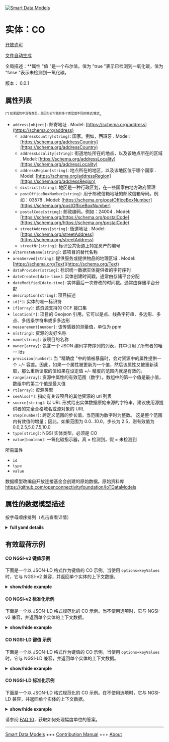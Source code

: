 <!-- 10-Header -->    
[![Smart Data Models](https://smartdatamodels.org/wp-content/uploads/2022/01/SmartDataModels_logo.png "Logo")](https://smartdatamodels.org)    
实体：CO    
=====<!-- /10-Header -->    
<!-- 15-License -->    
[开放许可](https://github.com/smart-data-models//dataModel.OCF/blob/master/CO/LICENSE.md)    
[文件自动生成](https://docs.google.com/presentation/d/e/2PACX-1vTs-Ng5dIAwkg91oTTUdt8ua7woBXhPnwavZ0FxgR8BsAI_Ek3C5q97Nd94HS8KhP-r_quD4H0fgyt3/pub?start=false&loop=false&delayms=3000#slide=id.gb715ace035_0_60)    
<!-- /15-License -->    
<!-- 20-Description -->    
全局描述：**属性 "值 "是一个布尔值，值为 "true "表示已检测到一氧化碳，值为 "false "表示未检测到一氧化碳。    
版本： 0.0.1    
<!-- /20-Description -->    
<!-- 30-PropertiesList -->    
## 属性列表    
<sup><sub>[*] 如果属性中没有类型，是因为它可能有多个类型或不同的格式/模式</sub></sup>。    
- `address[object]`: 邮寄地址  . Model: [https://schema.org/address](https://schema.org/address)	- `addressCountry[string]`: 国家。例如，西班牙  . Model: [https://schema.org/addressCountry](https://schema.org/addressCountry)    
	- `addressLocality[string]`: 街道地址所在的地点，以及该地点所在的区域  . Model: [https://schema.org/addressLocality](https://schema.org/addressLocality)    
	- `addressRegion[string]`: 地点所在的地区，以及该地区位于哪个国家  . Model: [https://schema.org/addressRegion](https://schema.org/addressRegion)    
	- `district[string]`: 地区是一种行政区划，在一些国家由地方政府管理      
	- `postOfficeBoxNumber[string]`: 用于邮政信箱地址的邮政信箱号码。例如：03578  . Model: [https://schema.org/postOfficeBoxNumber](https://schema.org/postOfficeBoxNumber)    
	- `postalCode[string]`: 邮政编码。例如：24004  . Model: [https://schema.org/https://schema.org/postalCode](https://schema.org/https://schema.org/postalCode)    
	- `streetAddress[string]`: 街道地址  . Model: [https://schema.org/streetAddress](https://schema.org/streetAddress)    
	- `streetNr[string]`: 标识公共街道上特定房产的编号      
- `alternateName[string]`: 该项目的替代名称  - `areaServed[string]`: 提供服务或提供物品的地理区域  . Model: [https://schema.org/Text](https://schema.org/Text)- `dataProvider[string]`: 标识统一数据实体提供者的字符序列  - `dateCreated[date-time]`: 实体创建时间戳。通常由存储平台分配  - `dateModified[date-time]`: 实体最后一次修改的时间戳。通常由存储平台分配  - `description[string]`: 项目描述  - `id[*]`: 实体的唯一标识符  - `if[array]`: 该资源支持的 OCF 接口集  - `location[*]`: 项目的 Geojson 引用。它可以是点、线条字符串、多边形、多点、多线条字符串或多多边形  - `measurement[number]`: 该传感器的测量值，单位为 ppm  - `n[string]`: 资源的友好名称  - `name[string]`: 该项目的名称  - `owner[array]`: 包含一个 JSON 编码字符序列的列表，其中引用了所有者的唯一 Ids  - `precision[number]`: 当 "精确度 "中的值被暴露时，会对资源中的属性提供一个 +/- 容差。因此，如果一个属性被更新为一个值，然后该属性又被重新读取，那么重新读取的值如果在设定值 +/- 精度的范围内就是有效的。  - `range[array]`: 资源中属性的有效范围（数字）。数组中的第一个值是最小值，数组中的第二个值是最大值  - `rt[array]`: 资源类型  - `seeAlso[*]`: 指向有关该项目的其他资源的 uri 列表  - `source[string]`: 以 URL 形式给出实体数据原始来源的字符串。建议使用源提供者的完全合格域名或源对象的 URL  - `step[number]`: 跨定义范围的步长值，当范围为数字时为整数。  这是整个范围内有效值的增量；因此，如果范围为 0.0...10.0，步长为 2.5，则有效值为 0.0,2.5,5.0,7.5,10.0  - `type[string]`: NGSI 实体类型。必须是 CO  - `value[boolean]`: 一氧化碳指示器，真 = 检测到，假 = 未检测到  <!-- /30-PropertiesList -->    
<!-- 35-RequiredProperties -->    
所需属性    
- `id`  - `type`  - `value`  <!-- /35-RequiredProperties -->    
<!-- 40-RequiredProperties -->    
数据模型改编自开放连接基金会创建的原始数据。原始资料库 https://github.com/openconnectivityfoundation/IoTDataModels    
<!-- /40-RequiredProperties -->    
<!-- 50-DataModelHeader -->    
## 属性的数据模型描述    
按字母顺序排列（点击查看详情）    
<!-- /50-DataModelHeader -->    
<!-- 60-ModelYaml -->    
<details><summary><strong>full yaml details</strong></summary>      
```yaml    
CO:      
  description: This Resource describes whether carbon monoxide has been sensed or not.The Property 'value' is a boolean.A value of 'true' means that carbon monoxide has been detected.A value of 'false' means that carbon monoxide has not been detected.      
  properties:      
    address:      
      description: The mailing address      
      properties:      
        addressCountry:      
          description: 'The country. For example, Spain'      
          type: string      
          x-ngsi:      
            model: https://schema.org/addressCountry      
            type: Property      
        addressLocality:      
          description: 'The locality in which the street address is, and which is in the region'      
          type: string      
          x-ngsi:      
            model: https://schema.org/addressLocality      
            type: Property      
        addressRegion:      
          description: 'The region in which the locality is, and which is in the country'      
          type: string      
          x-ngsi:      
            model: https://schema.org/addressRegion      
            type: Property      
        district:      
          description: 'A district is a type of administrative division that, in some countries, is managed by the local government'      
          type: string      
          x-ngsi:      
            type: Property      
        postOfficeBoxNumber:      
          description: 'The post office box number for PO box addresses. For example, 03578'      
          type: string      
          x-ngsi:      
            model: https://schema.org/postOfficeBoxNumber      
            type: Property      
        postalCode:      
          description: 'The postal code. For example, 24004'      
          type: string      
          x-ngsi:      
            model: https://schema.org/https://schema.org/postalCode      
            type: Property      
        streetAddress:      
          description: The street address      
          type: string      
          x-ngsi:      
            model: https://schema.org/streetAddress      
            type: Property      
        streetNr:      
          description: Number identifying a specific property on a public street      
          type: string      
          x-ngsi:      
            type: Property      
      type: object      
      x-ngsi:      
        model: https://schema.org/address      
        type: Property      
    alternateName:      
      description: An alternative name for this item      
      type: string      
      x-ngsi:      
        type: Property      
    areaServed:      
      description: The geographic area where a service or offered item is provided      
      type: string      
      x-ngsi:      
        model: https://schema.org/Text      
        type: Property      
    dataProvider:      
      description: A sequence of characters identifying the provider of the harmonised data entity      
      type: string      
      x-ngsi:      
        type: Property      
    dateCreated:      
      description: Entity creation timestamp. This will usually be allocated by the storage platform      
      format: date-time      
      type: string      
      x-ngsi:      
        type: Property      
    dateModified:      
      description: Timestamp of the last modification of the entity. This will usually be allocated by the storage platform      
      format: date-time      
      type: string      
      x-ngsi:      
        type: Property      
    description:      
      description: A description of this item      
      type: string      
      x-ngsi:      
        type: Property      
    id:      
      anyOf:      
        - description: Identifier format of any NGSI entity      
          maxLength: 256      
          minLength: 1      
          pattern: ^[\w\-\.\{\}\$\+\*\[\]`|~^@!,:\\]+$      
          type: string      
          x-ngsi:      
            type: Property      
        - description: Identifier format of any NGSI entity      
          format: uri      
          type: string      
          x-ngsi:      
            type: Property      
      description: Unique identifier of the entity      
      x-ngsi:      
        type: Property      
    if:      
      description: The OCF Interface set supported by this Resource      
      items:      
        enum:      
          - oic.if.baseline      
          - oic.if.s      
        maxLength: 64      
        type: string      
      minItems: 1      
      readOnly: true      
      type: array      
      uniqueItems: true      
      x-ngsi:      
        type: Property      
    location:      
      description: 'Geojson reference to the item. It can be Point, LineString, Polygon, MultiPoint, MultiLineString or MultiPolygon'      
      oneOf:      
        - description: Geojson reference to the item. Point      
          properties:      
            bbox:      
              items:      
                type: number      
              minItems: 4      
              type: array      
            coordinates:      
              items:      
                type: number      
              minItems: 2      
              type: array      
            type:      
              enum:      
                - Point      
              type: string      
          required:      
            - type      
            - coordinates      
          title: GeoJSON Point      
          type: object      
          x-ngsi:      
            type: GeoProperty      
        - description: Geojson reference to the item. LineString      
          properties:      
            bbox:      
              items:      
                type: number      
              minItems: 4      
              type: array      
            coordinates:      
              items:      
                items:      
                  type: number      
                minItems: 2      
                type: array      
              minItems: 2      
              type: array      
            type:      
              enum:      
                - LineString      
              type: string      
          required:      
            - type      
            - coordinates      
          title: GeoJSON LineString      
          type: object      
          x-ngsi:      
            type: GeoProperty      
        - description: Geojson reference to the item. Polygon      
          properties:      
            bbox:      
              items:      
                type: number      
              minItems: 4      
              type: array      
            coordinates:      
              items:      
                items:      
                  items:      
                    type: number      
                  minItems: 2      
                  type: array      
                minItems: 4      
                type: array      
              type: array      
            type:      
              enum:      
                - Polygon      
              type: string      
          required:      
            - type      
            - coordinates      
          title: GeoJSON Polygon      
          type: object      
          x-ngsi:      
            type: GeoProperty      
        - description: Geojson reference to the item. MultiPoint      
          properties:      
            bbox:      
              items:      
                type: number      
              minItems: 4      
              type: array      
            coordinates:      
              items:      
                items:      
                  type: number      
                minItems: 2      
                type: array      
              type: array      
            type:      
              enum:      
                - MultiPoint      
              type: string      
          required:      
            - type      
            - coordinates      
          title: GeoJSON MultiPoint      
          type: object      
          x-ngsi:      
            type: GeoProperty      
        - description: Geojson reference to the item. MultiLineString      
          properties:      
            bbox:      
              items:      
                type: number      
              minItems: 4      
              type: array      
            coordinates:      
              items:      
                items:      
                  items:      
                    type: number      
                  minItems: 2      
                  type: array      
                minItems: 2      
                type: array      
              type: array      
            type:      
              enum:      
                - MultiLineString      
              type: string      
          required:      
            - type      
            - coordinates      
          title: GeoJSON MultiLineString      
          type: object      
          x-ngsi:      
            type: GeoProperty      
        - description: Geojson reference to the item. MultiLineString      
          properties:      
            bbox:      
              items:      
                type: number      
              minItems: 4      
              type: array      
            coordinates:      
              items:      
                items:      
                  items:      
                    items:      
                      type: number      
                    minItems: 2      
                    type: array      
                  minItems: 4      
                  type: array      
                type: array      
              type: array      
            type:      
              enum:      
                - MultiPolygon      
              type: string      
          required:      
            - type      
            - coordinates      
          title: GeoJSON MultiPolygon      
          type: object      
          x-ngsi:      
            type: GeoProperty      
      x-ngsi:      
        type: GeoProperty      
    measurement:      
      description: 'Measured value for this sensor, units are in ppm'      
      readOnly: true      
      type: number      
      x-ngsi:      
        type: Property      
    n:      
      description: Friendly name of the Resource      
      maxLength: 64      
      readOnly: true      
      type: string      
      x-ngsi:      
        type: Property      
    name:      
      description: The name of this item      
      type: string      
      x-ngsi:      
        type: Property      
    owner:      
      description: A List containing a JSON encoded sequence of characters referencing the unique Ids of the owner(s)      
      items:      
        anyOf:      
          - description: Identifier format of any NGSI entity      
            maxLength: 256      
            minLength: 1      
            pattern: ^[\w\-\.\{\}\$\+\*\[\]`|~^@!,:\\]+$      
            type: string      
            x-ngsi:      
              type: Property      
          - description: Identifier format of any NGSI entity      
            format: uri      
            type: string      
            x-ngsi:      
              type: Property      
        description: Unique identifier of the entity      
        x-ngsi:      
          type: Property      
      type: array      
      x-ngsi:      
        type: Property      
    precision:      
      description: 'When exposed the value in ''precision'' provides a +/- tolerance against the Properties in the Resource. Thus if a Property is UPDATED to a value and that Property then RETRIEVED, the RETRIEVED value is valid if in the range of the set value +/- precision'      
      readOnly: true      
      type: number      
      x-ngsi:      
        type: Property      
    range:      
      description: 'The valid range for the Property in the Resource as a number. The first value in the array is the minimum value, the second value in the array is the maximum value'      
      items:      
        type: number      
      maxItems: 2      
      minItems: 2      
      readOnly: true      
      type: array      
      x-ngsi:      
        type: Property      
    rt:      
      description: Resource Type      
      items:      
        enum:      
          - oic.r.sensor.carbonmonoxide      
        maxLength: 64      
        type: string      
      minItems: 1      
      readOnly: true      
      type: array      
      uniqueItems: true      
      x-ngsi:      
        type: Property      
    seeAlso:      
      description: list of uri pointing to additional resources about the item      
      oneOf:      
        - items:      
            format: uri      
            type: string      
          minItems: 1      
          type: array      
        - format: uri      
          type: string      
      x-ngsi:      
        type: Property      
    source:      
      description: 'A sequence of characters giving the original source of the entity data as a URL. Recommended to be the fully qualified domain name of the source provider, or the URL to the source object'      
      type: string      
      x-ngsi:      
        type: Property      
    step:      
      description: 'Step value across the defined range an integer when the range is a number.  This is the increment for valid values across the range; so if range is 0.0..10.0 and step is 2.5 then valid values are 0.0,2.5,5.0,7.5,10.0'      
      readOnly: true      
      type: number      
      x-ngsi:      
        type: Property      
    type:      
      description: NGSI entity type. It has to be CO      
      enum:      
        - CO      
      type: string      
      x-ngsi:      
        type: Property      
    value:      
      description: 'The carbon monoxide indicator, true = sensed, false = not sensed'      
      readOnly: true      
      type: boolean      
      x-ngsi:      
        type: Property      
  required:      
    - value      
    - id      
    - type      
  type: object      
  x-derived-from: https://raw.githubusercontent.com/openconnectivityfoundation/IoTDataModels/master/CarbonMonoxideResURI.swagger.json      
  x-disclaimer: 'Redistribution and use in source and binary forms, with or without modification, are permitted  provided that the license conditions are met. Copyleft (c) 2022 Contributors to Smart Data Models Program'      
  x-license-url: https://github.com/smart-data-models/dataModel.OCF/blob/master/CO/LICENSE.md      
  x-model-schema: https://smart-data-models.github.io/dataModel.OCF/CO/schema.json      
  x-model-tags: OCF      
  x-version: 0.0.1      
```    
</details>      
<!-- /60-ModelYaml -->    
<!-- 70-MiddleNotes -->    
<!-- /70-MiddleNotes -->    
<!-- 80-Examples -->    
## 有效载荷示例    
#### CO NGSI-v2 键值示例    
下面是一个以 JSON-LD 格式作为键值的 CO 示例。当使用 `options=keyValues` 时，它与 NGSI-v2 兼容，并返回单个实体的上下文数据。    
<details><summary><strong>show/hide example</strong></summary>      
```json  
{  
  "id": "urn:ngsi-ld:CO:id:DPCB:07895086",  
  "dateCreated": "1982-03-28T23:23:50Z",  
  "dateModified": "1993-10-04T04:14:04Z",  
  "source": "Image throw feeling field arrive describe he. Dream road maybe ok enough turn.",  
  "name": "Unit trouble me minute compare. Administration recognize oil well billion experience",  
  "alternateName": "To ",  
  "description": "Body teach campaign week. Item pull buy believe order manager adult.",  
  "dataProvider": "Pay indeed entire answer responsibility. Could travel crime when along. Now into pay back on at manage not.",  
  "owner": [  
    "urn:ngsi-ld:CO:items:CXFT:79775642",  
    "urn:ngsi-ld:CO:items:VVBZ:92396579"  
  ],  
  "seeAlso": [  
    "urn:ngsi-ld:CO:items:CMBA:70572957"  
  ],  
  "location": {  
    "type": "Point",  
    "coordinates": [  
      48.755996,  
      115.719262  
    ]  
  },  
  "address": {  
    "streetAddress": "Represent control hot court glass page structure. Adult street law economy time because suffer. Give human green bar hotel daughter.",  
    "addressLocality": "Later message forget major. Discuss office plan popular turn.",  
    "addressRegion": "Number film",  
    "addressCountry": "Bad consumer young that eight ago five. Human sound various nature look natural hair",  
    "postalCode": "Case within meet instead big tax family. Nearly goal often TV. Possible true painting drug laugh.",  
    "postOfficeBoxNumber": "Art along within star",  
    "streetNr": "Wind wonder professional bill firm big administration yard. Close eye De",  
    "district": "With thought right federal. Single camer"  
  },  
  "areaServed": "Prove occur do rest. Yard government personal body base artist set.",  
  "rt": [  
    "oic.r.sensor.carbonmonoxide"  
  ],  
  "value": false,  
  "measurement": 441.5,  
  "precision": 51.6,  
  "n": "Rather nature job free ed",  
  "range": [  
    897.9,  
    389.6  
  ],  
  "step": 635.5,  
  "if": [  
    "oic.if.s"  
  ],  
  "type": "CO"  
}  
```  
</details>    
#### CO NGSI-v2 标准化示例    
下面是一个以 JSON-LD 格式规范化的 CO 示例。当不使用选项时，它与 NGSI-v2 兼容，并返回单个实体的上下文数据。    
<details><summary><strong>show/hide example</strong></summary>      
```json  
{  
  "id": "urn:ngsi-ld:CO:id:DPCB:07895086",  
  "dateCreated": {  
    "type": "DateTime",  
    "value": "1982-03-28T23:23:50Z"  
  },  
  "dateModified": {  
    "type": "DateTime",  
    "value": "1993-10-04T04:14:04Z"  
  },  
  "source": {  
    "type": "Text",  
    "value": "Image throw feeling field arrive describe he. Dream road maybe ok enough turn."  
  },  
  "name": {  
    "type": "Text",  
    "value": "Unit trouble me minute compare. Administration recognize oil well billion experience"  
  },  
  "alternateName": {  
    "type": "Text",  
    "value": "To "  
  },  
  "description": {  
    "type": "Text",  
    "value": "Body teach campaign week. Item pull buy believe order manager adult."  
  },  
  "dataProvider": {  
    "type": "Text",  
    "value": "Pay indeed entire answer responsibility. Could travel crime when along. Now into pay back on at manage not."  
  },  
  "owner": {  
    "type": "StructuredValue",  
    "value": [  
      "urn:ngsi-ld:CO:items:CXFT:79775642",  
      "urn:ngsi-ld:CO:items:VVBZ:92396579"  
    ]  
  },  
  "seeAlso": {  
    "type": "StructuredValue",  
    "value": [  
      "urn:ngsi-ld:CO:items:CMBA:70572957"  
    ]  
  },  
  "location": {  
    "type": "geo:json",  
    "value": {  
      "type": "Point",  
      "coordinates": [  
        48.755996,  
        115.719262  
      ]  
    }  
  },  
  "address": {  
    "type": "StructuredValue",  
    "value": {  
      "streetAddress": "Represent control hot court glass page structure. Adult street law economy time because suffer. Give human green bar hotel daughter.",  
      "addressLocality": "Later message forget major. Discuss office plan popular turn.",  
      "addressRegion": "Number film",  
      "addressCountry": "Bad consumer young that eight ago five. Human sound various nature look natural hair",  
      "postalCode": "Case within meet instead big tax family. Nearly goal often TV. Possible true painting drug laugh.",  
      "postOfficeBoxNumber": "Art along within star",  
      "streetNr": "Wind wonder professional bill firm big administration yard. Close eye De",  
      "district": "With thought right federal. Single camer"  
    }  
  },  
  "areaServed": {  
    "type": "Text",  
    "value": "Prove occur do rest. Yard government personal body base artist set."  
  },  
  "rt": {  
    "type": "StructuredValue",  
    "value": [  
      "oic.r.sensor.carbonmonoxide"  
    ]  
  },  
  "value": {  
    "type": "Boolean",  
    "value": false  
  },  
  "measurement": {  
    "type": "Number",  
    "value": 441.5  
  },  
  "precision": {  
    "type": "Number",  
    "value": 51.6  
  },  
  "n": {  
    "type": "Text",  
    "value": "Rather nature job free ed"  
  },  
  "range": {  
    "type": "StructuredValue",  
    "value": [  
      897.9,  
      389.6  
    ]  
  },  
  "step": {  
    "type": "Number",  
    "value": 635.5  
  },  
  "if": {  
    "type": "StructuredValue",  
    "value": [  
      "oic.if.s"  
    ]  
  },  
  "type": "CO"  
}  
```  
</details>    
#### CO NGSI-LD 键值 示例    
下面是一个以 JSON-LD 格式作为键值的 CO 示例。当使用 `options=keyValues` 时，它与 NGSI-LD 兼容，并返回单个实体的上下文数据。    
<details><summary><strong>show/hide example</strong></summary>      
```json  
{  
  "id": "urn:ngsi-ld:CO:id:DPCB:07895086",  
  "dateCreated": "1982-03-28T23:23:50Z",  
  "dateModified": "1993-10-04T04:14:04Z",  
  "source": "Image throw feeling field arrive describe he. Dream road maybe ok enough turn.",  
  "name": "Unit trouble me minute compare. Administration recognize oil well billion experience",  
  "alternateName": "To ",  
  "description": "Body teach campaign week. Item pull buy believe order manager adult.",  
  "dataProvider": "Pay indeed entire answer responsibility. Could travel crime when along. Now into pay back on at manage not.",  
  "owner": [  
    "urn:ngsi-ld:CO:items:CXFT:79775642",  
    "urn:ngsi-ld:CO:items:VVBZ:92396579"  
  ],  
  "seeAlso": [  
    "urn:ngsi-ld:CO:items:CMBA:70572957"  
  ],  
  "location": {  
    "type": "Point",  
    "coordinates": [  
      48.755996,  
      115.719262  
    ]  
  },  
  "address": {  
    "streetAddress": "Represent control hot court glass page structure. Adult street law economy time because suffer. Give human green bar hotel daughter.",  
    "addressLocality": "Later message forget major. Discuss office plan popular turn.",  
    "addressRegion": "Number film",  
    "addressCountry": "Bad consumer young that eight ago five. Human sound various nature look natural hair",  
    "postalCode": "Case within meet instead big tax family. Nearly goal often TV. Possible true painting drug laugh.",  
    "postOfficeBoxNumber": "Art along within star",  
    "streetNr": "Wind wonder professional bill firm big administration yard. Close eye De",  
    "district": "With thought right federal. Single camer"  
  },  
  "areaServed": "Prove occur do rest. Yard government personal body base artist set.",  
  "rt": [  
    "oic.r.sensor.carbonmonoxide"  
  ],  
  "value": false,  
  "measurement": 441.5,  
  "precision": 51.6,  
  "n": "Rather nature job free ed",  
  "range": [  
    897.9,  
    389.6  
  ],  
  "step": 635.5,  
  "if": [  
    "oic.if.s"  
  ],  
  "type": "CO",  
  "@context": [  
    "https://smartdatamodels.org/context.jsonld"  
  ]  
}  
```  
</details>    
#### CO NGSI-LD 标准化示例    
下面是一个以 JSON-LD 格式规范化的 CO 示例。在不使用选项时，它与 NGSI-LD 兼容，并返回单个实体的上下文数据。    
<details><summary><strong>show/hide example</strong></summary>      
```json  
{  
    "id": "urn:ngsi-ld:CO:id:DPCB:07895086",  
    "dateCreated": {  
        "type": "Property",  
        "value": {  
            "@type": "DateTime",  
            "@value": "1982-03-28T23:23:50Z"  
        }  
    },  
    "dateModified": {  
        "type": "Property",  
        "value": {  
            "@type": "DateTime",  
            "@value": "1993-10-04T04:14:04Z"  
        }  
    },  
    "source": {  
        "type": "Property",  
        "value": "Image throw feeling field arrive describe he. Dream road maybe ok enough turn."  
    },  
    "name": {  
        "type": "Property",  
        "value": "Unit trouble me minute compare. Administration recognize oil well billion experience"  
    },  
    "alternateName": {  
        "type": "Property",  
        "value": "To "  
    },  
    "description": {  
        "type": "Property",  
        "value": "Body teach campaign week. Item pull buy believe order manager adult."  
    },  
    "dataProvider": {  
        "type": "Property",  
        "value": "Pay indeed entire answer responsibility. Could travel crime when along. Now into pay back on at manage not."  
    },  
    "owner": {  
        "type": "Property",  
        "value": [  
            "urn:ngsi-ld:CO:items:CXFT:79775642",  
            "urn:ngsi-ld:CO:items:VVBZ:92396579"  
        ]  
    },  
    "seeAlso": {  
        "type": "Property",  
        "value": [  
            "urn:ngsi-ld:CO:items:CMBA:70572957"  
        ]  
    },  
    "location": {  
        "type": "GeoProperty",  
        "value": {  
            "type": "Point",  
            "coordinates": [  
                48.755996,  
                115.719262  
            ]  
        }  
    },  
    "address": {  
        "type": "Property",  
        "value": {  
            "streetAddress": "Represent control hot court glass page structure. Adult street law economy time because suffer. Give human green bar hotel daughter.",  
            "addressLocality": "Later message forget major. Discuss office plan popular turn.",  
            "addressRegion": "Number film",  
            "addressCountry": "Bad consumer young that eight ago five. Human sound various nature look natural hair",  
            "postalCode": "Case within meet instead big tax family. Nearly goal often TV. Possible true painting drug laugh.",  
            "postOfficeBoxNumber": "Art along within star",  
            "streetNr": "Wind wonder professional bill firm big administration yard. Close eye De",  
            "district": "With thought right federal. Single camer"  
        }  
    },  
    "areaServed": {  
        "type": "Property",  
        "value": "Prove occur do rest. Yard government personal body base artist set."  
    },  
    "rt": {  
        "type": "Property",  
        "value": [  
            "oic.r.sensor.carbonmonoxide"  
        ]  
    },  
    "value": {  
        "type": "Property",  
        "value": false  
    },  
    "measurement": {  
        "type": "Property",  
        "value": 441.5  
    },  
    "precision": {  
        "type": "Property",  
        "value": 51.6  
    },  
    "n": {  
        "type": "Property",  
        "value": "Rather nature job free ed"  
    },  
    "range": {  
        "type": "Property",  
        "value": [  
            897.9,  
            389.6  
        ]  
    },  
    "step": {  
        "type": "Property",  
        "value": 635.5  
    },  
    "if": {  
        "type": "Property",  
        "value": [  
            "oic.if.s"  
        ]  
    },  
    "type": "CO",  
    "@context": [  
        "https://smartdatamodels.org/context.jsonld"  
    ]  
}  
```  
</details><!-- /80-Examples -->    
<!-- 90-FooterNotes -->    
<!-- /90-FooterNotes -->    
<!-- 95-Units -->    
请参阅 [FAQ 10](https://smartdatamodels.org/index.php/faqs/)，获取如何处理幅度单位的答案。    
<!-- /95-Units -->    
<!-- 97-LastFooter -->    
---    
[Smart Data Models](https://smartdatamodels.org) +++ [Contribution Manual](https://bit.ly/contribution_manual) +++ [About](https://bit.ly/Introduction_SDM)<!-- /97-LastFooter -->    

